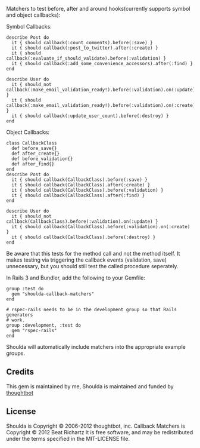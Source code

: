 Matchers to test before, after and around hooks(currently supports symbol and object callbacks):
    
Symbol Callbacks:

    describe Post do
      it { should callback(:count_comments).before(:save) }
      it { should callback(:post_to_twitter).after(:create) }
      it { should callback(:evaluate_if_should_validate).before(:validation) }
      it { should callback(:add_some_convenience_accessors).after(:find) }
    end
    
    describe User do
      it { should_not callback(:make_email_validation_ready!).before(:validation).on(:update) }
      it { should callback(:make_email_validation_ready!).before(:validation).on(:create) }
      it { should callback(:update_user_count).before(:destroy) }
    end

Object Callbacks:

    class CallbackClass
      def before_save{}
      def after_create{}
      def before_validation{}
      def after_find{}
    end
    describe Post do
      it { should callback(CallbackClass).before(:save) }
      it { should callback(CallbackClass).after(:create) }
      it { should callback(CallbackClass).before(:validation) }
      it { should callback(CallbackClass).after(:find) }
    end
    
    describe User do
      it { should_not callback(CallbackClass).before(:validation).on(:update) }
      it { should callback(CallbackClass).before(:validation).on(:create) }
      it { should callback(CallbackClass).before(:destroy) }
    end

Be aware that this tests for the method call and not the method itself. It makes testing via triggering the callback events (validation, save) unnecessary, but you should still test the called procedure seperately.

In Rails 3 and Bundler, add the following to your Gemfile:

    group :test do
      gem "shoulda-callback-matchers"
    end

    # rspec-rails needs to be in the development group so that Rails generators
    # work.
    group :development, :test do
      gem "rspec-rails"
    end

Shoulda will automatically include matchers into the appropriate example groups.

## Credits

This gem is maintained by me,
Shoulda is maintained and funded by [thoughtbot](http://thoughtbot.com/community)

## License

Shoulda is Copyright © 2006-2012 thoughtbot, inc.
Callback Matchers is Copyright © 2012 Beat Richartz
It is free software, and may be redistributed under the terms specified in the MIT-LICENSE file.
